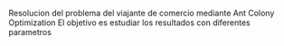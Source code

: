 Resolucion del problema del viajante de comercio mediante Ant Colony Optimization
El objetivo es estudiar los resultados con diferentes parametros

